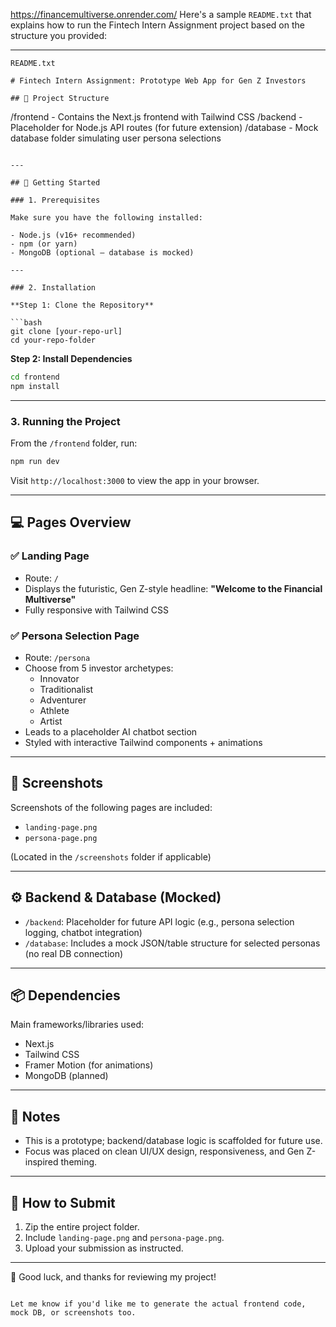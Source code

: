  https://financemultiverse.onrender.com/
 Here's a sample `README.txt` that explains how to run the Fintech Intern Assignment project based on the structure you provided:

---

```
README.txt

# Fintech Intern Assignment: Prototype Web App for Gen Z Investors

## 📁 Project Structure

```
/frontend        - Contains the Next.js frontend with Tailwind CSS
/backend         - Placeholder for Node.js API routes (for future extension)
/database        - Mock database folder simulating user persona selections
```

---

## 🚀 Getting Started

### 1. Prerequisites

Make sure you have the following installed:

- Node.js (v16+ recommended)
- npm (or yarn)
- MongoDB (optional — database is mocked)

---

### 2. Installation

**Step 1: Clone the Repository**

```bash
git clone [your-repo-url]
cd your-repo-folder
```

**Step 2: Install Dependencies**

```bash
cd frontend
npm install
```

---

### 3. Running the Project

From the `/frontend` folder, run:

```bash
npm run dev
```

Visit `http://localhost:3000` to view the app in your browser.

---

## 💻 Pages Overview

### ✅ Landing Page

- Route: `/`
- Displays the futuristic, Gen Z-style headline:
  **"Welcome to the Financial Multiverse"**
- Fully responsive with Tailwind CSS

### ✅ Persona Selection Page

- Route: `/persona`
- Choose from 5 investor archetypes:
  - Innovator
  - Traditionalist
  - Adventurer
  - Athlete
  - Artist
- Leads to a placeholder AI chatbot section
- Styled with interactive Tailwind components + animations

---

## 📸 Screenshots

Screenshots of the following pages are included:

- `landing-page.png`
- `persona-page.png`

(Located in the `/screenshots` folder if applicable)

---

## ⚙️ Backend & Database (Mocked)

- `/backend`: Placeholder for future API logic (e.g., persona selection logging, chatbot integration)
- `/database`: Includes a mock JSON/table structure for selected personas (no real DB connection)

---

## 📦 Dependencies

Main frameworks/libraries used:

- Next.js
- Tailwind CSS
- Framer Motion (for animations)
- MongoDB (planned)

---

## 📝 Notes

- This is a prototype; backend/database logic is scaffolded for future use.
- Focus was placed on clean UI/UX design, responsiveness, and Gen Z-inspired theming.

---

## 🏁 How to Submit

1. Zip the entire project folder.
2. Include `landing-page.png` and `persona-page.png`.
3. Upload your submission as instructed.

---

🧠 Good luck, and thanks for reviewing my project!

```

Let me know if you'd like me to generate the actual frontend code, mock DB, or screenshots too.

